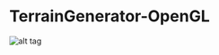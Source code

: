TerrainGenerator-OpenGL
=======================
![alt tag](http://giant.gfycat.com/PointlessWarpedGreatwhiteshark.gif)
